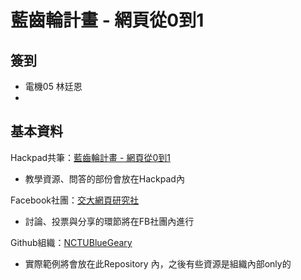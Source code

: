 # 藍齒輪計畫 - 網頁從0到1

## 簽到
* 電機05 林廷恩
* 

## 基本資料
Hackpad共筆：[藍齒輪計畫 - 網頁從0到1](https://nctubluegear.hackpad.com/--jc4H7d2qLll)
* 教學資源、問答的部份會放在Hackpad內

Facebook社團：[交大網頁研究社](https://www.facebook.com/groups/nctu.web/)
* 討論、投票與分享的環節將在FB社團內進行

Github組織：[NCTUBlueGeary](https://github.com/NCTUBlueGear)
* 實際範例將會放在此Repository 內，之後有些資源是組織內部only的


